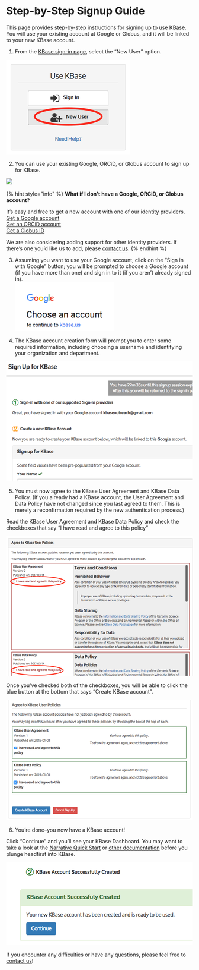 # Step-by-Step Signup Guide

This page provides step-by-step instructions for signing up to use KBase. You will use your existing account at Google or Globus, and it will be linked to your new KBase account.

1. From the [KBase sign-in page](https://narrative.kbase.us/), select the “New User” option.  


![](../../.gitbook/assets/new-user-button.png)

2. You can use your existing Google, ORCiD, or Globus account to sign up for KBase. 

![](../../.gitbook/assets/screen-shot-2019-11-21-at-2.26.21-pm.png)

{% hint style="info" %}
**What if I don't have a Google, ORCiD, or Globus account?**

It’s easy and free to get a new account with one of our identity providers.   
[Get a Google account](https://accounts.google.com/signup)    
[Get an ORCiD account](https://orcid.org/register)    
[Get a Globus ID](https://globusid.org/create)  
  
We are also considering adding support for other identity providers. If there’s one you’d like us to add, please [contact us](https://kbase.us/contact-us/).
{% endhint %}

3. Assuming you want to use your Google account, click on the “Sign in with Google” button; you will be prompted to choose a Google account \(if you have more than one\) and sign in to it \(if you aren’t already signed in\).  
[![](../../.gitbook/assets/screen-shot-2017-06-06-at-2.12.28-pm.png)](https://kbase.us/wp-content/uploads/2017/04/Screen-Shot-2017-06-06-at-2.12.28-PM.png)

4. The KBase account creation form will prompt you to enter some required information, including choosing a username and identifying your organization and department.  


![](../../.gitbook/assets/screen-shot-2017-06-07-at-3.50.33-pm.png)

5. You must now agree to the KBase User Agreement and KBase Data Policy. \(If you already had a KBase account, the User Agreement and Data Policy have not changed since you last agreed to them. This is merely a reconfirmation required by the new authentication process.\)

Read the KBase User Agreement and KBase Data Policy and check the checkboxes that say “I have read and agree to this policy”

![](../../.gitbook/assets/user-policies.png)

Once you’ve checked both of the checkboxes, you will be able to click the blue button at the bottom that says “Create KBase account”.

![](../../.gitbook/assets/screen-shot-2017-06-07-at-3.54.47-pm.png)

6. You’re done–you now have a KBase account!  
  
Click “Continue” and you’ll see your KBase Dashboard. You may want to take a look at the [Narrative Quick Start](https://kbase.us/narrative-quick-start/) or [other documentation](https://kbase.us/narrative-guide/) before you plunge headfirst into KBase.

![](../../.gitbook/assets/screen-shot-2017-06-07-at-3.55.02-pm.png)

If you encounter any difficulties or have any questions, please feel free to [contact us](https://kbase.us/contact-us/)!

